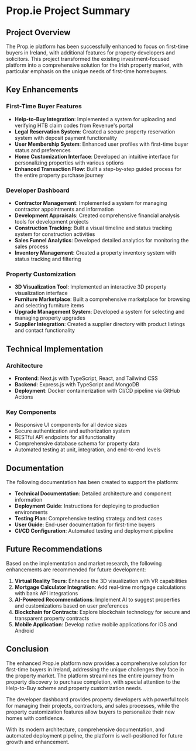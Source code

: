 # Prop.ie Project Summary

## Project Overview

The Prop.ie platform has been successfully enhanced to focus on first-time buyers in Ireland, with additional features for property developers and solicitors. This project transformed the existing investment-focused platform into a comprehensive solution for the Irish property market, with particular emphasis on the unique needs of first-time homebuyers.

## Key Enhancements

### First-Time Buyer Features
- **Help-to-Buy Integration**: Implemented a system for uploading and verifying HTB claim codes from Revenue's portal
- **Legal Reservation System**: Created a secure property reservation system with deposit payment functionality
- **User Membership System**: Enhanced user profiles with first-time buyer status and preferences
- **Home Customization Interface**: Developed an intuitive interface for personalizing properties with various options
- **Enhanced Transaction Flow**: Built a step-by-step guided process for the entire property purchase journey

### Developer Dashboard
- **Contractor Management**: Implemented a system for managing contractor appointments and information
- **Development Appraisals**: Created comprehensive financial analysis tools for development projects
- **Construction Tracking**: Built a visual timeline and status tracking system for construction activities
- **Sales Funnel Analytics**: Developed detailed analytics for monitoring the sales process
- **Inventory Management**: Created a property inventory system with status tracking and filtering

### Property Customization
- **3D Visualization Tool**: Implemented an interactive 3D property visualization interface
- **Furniture Marketplace**: Built a comprehensive marketplace for browsing and selecting furniture items
- **Upgrade Management System**: Developed a system for selecting and managing property upgrades
- **Supplier Integration**: Created a supplier directory with product listings and contact functionality

## Technical Implementation

### Architecture
- **Frontend**: Next.js with TypeScript, React, and Tailwind CSS
- **Backend**: Express.js with TypeScript and MongoDB
- **Deployment**: Docker containerization with CI/CD pipeline via GitHub Actions

### Key Components
- Responsive UI components for all device sizes
- Secure authentication and authorization system
- RESTful API endpoints for all functionality
- Comprehensive database schema for property data
- Automated testing at unit, integration, and end-to-end levels

## Documentation

The following documentation has been created to support the platform:

- **Technical Documentation**: Detailed architecture and component information
- **Deployment Guide**: Instructions for deploying to production environments
- **Testing Plan**: Comprehensive testing strategy and test cases
- **User Guide**: End-user documentation for first-time buyers
- **CI/CD Configuration**: Automated testing and deployment pipeline

## Future Recommendations

Based on the implementation and market research, the following enhancements are recommended for future development:

1. **Virtual Reality Tours**: Enhance the 3D visualization with VR capabilities
2. **Mortgage Calculator Integration**: Add real-time mortgage calculations with bank API integrations
3. **AI-Powered Recommendations**: Implement AI to suggest properties and customizations based on user preferences
4. **Blockchain for Contracts**: Explore blockchain technology for secure and transparent property contracts
5. **Mobile Application**: Develop native mobile applications for iOS and Android

## Conclusion

The enhanced Prop.ie platform now provides a comprehensive solution for first-time buyers in Ireland, addressing the unique challenges they face in the property market. The platform streamlines the entire journey from property discovery to purchase completion, with special attention to the Help-to-Buy scheme and property customization needs.

The developer dashboard provides property developers with powerful tools for managing their projects, contractors, and sales processes, while the property customization features allow buyers to personalize their new homes with confidence.

With its modern architecture, comprehensive documentation, and automated deployment pipeline, the platform is well-positioned for future growth and enhancement.
